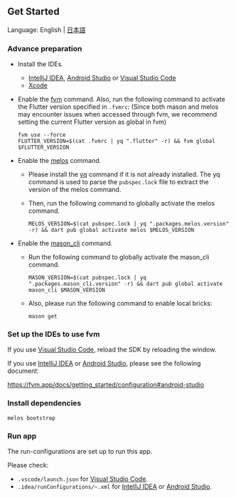 ## Get Started

Language: English | [日本語](/docs/ja/GET_STARTED.md)

### Advance preparation

- Install the IDEs.
  - [IntelliJ IDEA], [Android Studio] or [Visual Studio Code]
  - [Xcode]
- Enable the [fvm] command.
  Also, run the following command to activate the Flutter version specified in `.fvmrc`:
  (Since both mason and melos may encounter issues when accessed through fvm, we recommend setting the current Flutter version as global in fvm)

  ```shell
  fvm use --force
  FLUTTER_VERSION=$(cat .fvmrc | yq ".flutter" -r) && fvm global $FLUTTER_VERSION
  ```

- Enable the [melos] command.
  - Please install the [yq] command if it is not already installed. The yq command is used to parse the `pubspec.lock` file to extract the version of the melos command.
  - Then, run the following command to globally activate the melos command.

    ```shell
    MELOS_VERSION=$(cat pubspec.lock | yq ".packages.melos.version" -r) && dart pub global activate melos $MELOS_VERSION
    ```

- Enable the [mason_cli] command.
  - Run the following command to globally activate the mason_cli command.

    ```shell
    MASON_VERSION=$(cat pubspec.lock | yq ".packages.mason_cli.version" -r) && dart pub global activate mason_cli $MASON_VERSION
    ```

  - Also, please run the following command to enable local bricks:

    ```shell
    mason get
    ```

### Set up the IDEs to use fvm

If you use [Visual Studio Code], reload the SDK by reloading the window.

If you use [IntelliJ IDEA] or [Android Studio], please see the following document:

<https://fvm.app/docs/getting_started/configuration#android-studio>

### Install dependencies

```shell
melos bootstrap
```

### Run app

The run-configurations are set up to run this app.

Please check:

- `.vscode/launch.json` for [Visual Studio Code].
- `.idea/runConfigurations/~.xml` for [IntelliJ IDEA] or [Android Studio].

<!-- Links -->

[IntelliJ IDEA]: https://www.jetbrains.com/idea/

[Android Studio]: https://developer.android.com/studio

[Visual Studio Code]: https://code.visualstudio.com/

[Xcode]: https://developer.apple.com/xcode/

[fvm]: https://fvm.app/

[melos]: https://melos.invertase.dev/

[mason_cli]: https://pub.dev/packages/mason_cli

[yq]: https://github.com/mikefarah/yq
